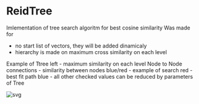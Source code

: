 # ReidTree
Imlementation of tree search algoritm for best cosine similarity
Was made for
- no start list of vectors, they will be added dinamicaly
- hierarchy is made on maximum cross similarity on each level

Example of Ttree
left - maximum similarity on each level
Node to Node connections - similarity between nodes
blue/red - example of search
  red - best fit path
  blue - all other checked values
         can be reduced by parameters of Tree 


![svg](https://user-images.githubusercontent.com/39636444/155248128-253c6b4b-bd22-4ac5-9071-92675f27cab7.svg)
